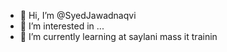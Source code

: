 - 👋 Hi, I’m @SyedJawadnaqvi
- 👀 I’m interested in ...
- 🌱 I’m currently learning at saylani mass it trainin

<!---
SyedJawadnaqvi/SyedJawadnaqvi is a ✨ special ✨ repository because its `README.md` (this file) appears on your GitHub profile.
You can click the Preview link to take a look at your changes.
--->
